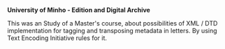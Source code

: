 **University of Minho - Edition and Digital Archive**<br>

This was an Study of a Master's course, about possibilities of XML / DTD implementation for tagging and transposing metadata in letters. 
By using Text Encoding Initiative rules for it.
